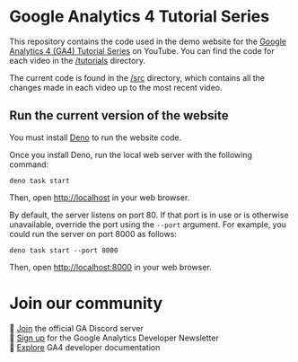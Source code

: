 # Google Analytics 4 Tutorial Series

This repository contains the code used in the demo website for the
[Google Analytics 4 (GA4) Tutorial Series](https://www.youtube.com/watch?v=oJx9DpXtmAE&list=PLI5YfMzCfRtZ4bHJJDl_IJejxMwZFiBwz)
on YouTube. You can find the code for each video in the [/tutorials](/tutorials)
directory.

The current code is found in the [/src](/src) directory, which contains all the
changes made in each video up to the most recent video.

## Run the current version of the website

You must install [Deno](https://deno.land) to run the website code.

Once you install Deno, run the local web server with the following command:

```
deno task start
```

Then, open <http://localhost> in your web browser.

By default, the server listens on port 80. If that port is in use or is
otherwise unavailable, override the port using the `--port` argument.  For
example, you could run the server on port 8000 as follows:

```
deno task start --port 8000
```

Then, open <http://localhost:8000> in your web browser.

# Join our community

💬 [Join](https://discord.gg/65mah7ZZsG) the official GA Discord server\
📝 [Sign up](https://groups.google.com/g/google-analytics-developer-newsletter)
for the Google Analytics Developer Newsletter\
📄 [Explore](https://developers.google.com/analytics/) GA4 developer
documentation
